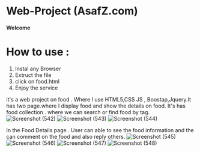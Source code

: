 # Web-Project (AsafZ.com)

__Welcome__

# How to use :
1. Instal any Browser 
2. Extruct the file
3. click on food.html
4. Enjoy the service


it's a web project on food . Where I use HTML5,CSS JS , Boostap,Jquery.It has two page.where I display food and show the details on food.
It's has food collection . where we can search or find food by tag.
![Screenshot (542)](https://user-images.githubusercontent.com/107491988/174146585-129c42d3-9a93-4c4c-9e5b-9cd90395d6e1.png)
![Screenshot (543)](https://user-images.githubusercontent.com/107491988/174146627-9b0e2f47-9968-4211-9d4e-3fe52acce137.png)
![Screenshot (544)](https://user-images.githubusercontent.com/107491988/174146674-170d3ae8-c58e-4e12-b9d1-d6b79a38a067.png)

In the Food Details page . User can able to see the food information and the can comment on the food and also reply others.
![Screenshot (545)](https://user-images.githubusercontent.com/107491988/174146857-912df9f1-22d2-45ec-8f6d-09e39ebf97d1.png)
![Screenshot (546)](https://user-images.githubusercontent.com/107491988/174146866-f4865771-e905-472c-8718-31e8f09e3e42.png)
![Screenshot (547)](https://user-images.githubusercontent.com/107491988/174146872-aa43752a-7f03-4c3e-8f1b-ddc9319495ce.png)
![Screenshot (548)](https://user-images.githubusercontent.com/107491988/174146876-e1e16961-731a-4f7c-be65-26941f2d8eb4.png)

